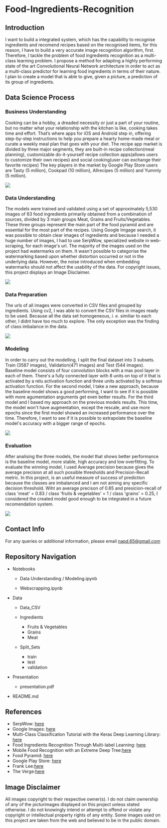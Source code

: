 # Food-Ingredients-Recognition
   


## Introduction

I want to build a integrated system, which has the capability to recognise ingredients and recomend recipes based on the recognised items, for this reason, I have to build a very accurate image recognition algorithm, first.
Therefore, I tackle the problem of food ingredients recognition as a multi-class learning problem. I propose a method for adapting a highly performing state of the art Convolutional Neural Network architecture in order to act as a multi-class predictor for learning food ingredients in terms of their nature.
I plan to create a model that is able to give, given a picture, a prediction of its group of ingredients.


## Data Science Process


### Business Understanding

Cooking can be a hobby, a dreaded necessity or just a part of your routine, but no matter what your relationship with the kitchen is like, cooking takes time and effort. That’s where apps for iOS and Android step in, offering step-by-step instructions to help you prepare a hearty home-made meal or curate a weekly meal plan that goes with your diet.
The recipe app market is divided by three major segments, they are built-in recipe collection(meal planning), customizable do-it-yourself recipe collection apps(allows users to customize their own recipes) and social cooking(user can exchange their favorite recipes)
The key players in the market by Google Play Store users are Tasty (5 million), Cookpad (10 million), Allrecipes (5 million) and Yummly (5 million).



![](./Data/images/frank_case_study.png)

   
   
### Data Understanding

The models were trained and validated using a set of approximately 5,530 images of 63 food ingredients primarily obtained from a combination of sources, divided by 3 main groups Meat, Grains and Fruits/Vegetables.
These three groups represent the main part of the food pyramid and are essential for the most part of the recipes.
Using Google Imgage search, it was possible to obtain clear images of ingredients and because I needed a huge number of images, I had to use SerpWow, specialized website in web-scraping, for each image's url.
The majority of the images used on the project had watermarks on them. It wasn't possible to categorise the watermarking based upon whether distortion occurred or not in the underlying data. However, the noise introduced when embedding watermarks should not affect the usability of the data.
For copyright issues, this project displays an Image Disclaimer.

![](./Data/images/screen.png)


### Data Preparation

The urls of all images were converted in CSV files and grouped by ingredients. Using cv2, I was able to convert the CSV files in images ready to be used.
Because all the data set homogeneous, *i. e.* similiar to each other, I didnt have too much to explore. The only exception was the finding of class imbalance in the data.


![](./Data/images/d_preparation.png)



### Modeling

In order to carry out the modelling, I split the final dataset into 3 subsets. Train (3587 images), Validation(471 images) and Test (544 images).
Baseline model consists of four convolution blocks with a max pool layer in each of them. There's a fully connected layer with 8 units on top of it that is activated by a relu activation function and three units activated by a softmax activation function.
For the second model, I take a new approach, because the baseline model shows a good performing, I want to see if it is possible with more agumentation arguments get even better results.
For the third model and I based my approach on the previous models results. This time, the model won't have augmentation, except the rescale, and use more epochs since the first model showed an increased performance over the time. Therefore, I want to see if it is possible to extrapolate the baseline model's accuracy with a bigger range of epochs.


![](./Data/images/train_accuracy_loss.png)



### Evaluation

After analising the three models, the model that shows better performance is the baseline model, more stable, high accuracy and low overfitting.
To evaluate the winning model, I used Average precision because gives the average precision at all such possible thresholds and Precision-Recall metric. In this project, is an useful measure of success of prediction because the classes are imbalanced and I am not aiming any specific decision threshold.
Wiht an average precison of 0.65 and presicion-recall of class 'meat' = 0.83 / class 'fruits & vegetables' = 1 / class 'grains' = 0.25, I considered the created model good enough  to be integrated in a future recomendation system.


![](./Data/images/avg_precision.png)



## Contact Info

For any queries or additional information, please email napd.65@gmail.com


## Repository Navigation

   * Notebooks
   
     * Data Understanding / Modeling.ipynb

     * Webscrapping.ipynb

   * Data
     
     * Data_CSV

     * Ingredients
       
       * Fruits & Vegetables
       * Grains
       * Meat

     * Split_Sets
       
       * train
       * test
       * validation

   
   * Presentation
   
     * presentation.pdf
   
   * README.md
   
   
## References

-  SerpWow: [here](https://serpwow.com/)
-  Google Images: [here](https://www.google.com/imghp?hl=en)
-  Multi-Class Classification Tutorial with the Keras Deep Learning Library: [here](https://machinelearningmastery.com/multi-class-classification-tutorial-keras-deep-learning-library/)
-  Food Ingredients Recognition Through Multi-label Learning: [here](https://link.springer.com/chapter/10.1007/978-3-319-70742-6_37)
-  Mobile Food Recognition with an Extreme Deep Tree:[here](https://dl.acm.org/doi/10.1145/2967413.2967428)
-  Food Pyramid: [here](https://www.safefood.eu/Healthy-Eating/The-Food-Pyramid-and-The-Eatwell-Guide/The-Food-Pyramid.aspx)
-  Google Play Store: [here](https://play.google.com/store?hl=en)
-  Frank Lee:[here](https://www.thefrankdesigns.com/sidechef-case-study/)
-  The Verge:[here](https://www.theverge.com/2017/8/18/16162108/google-research-algorithm-watermark-removal-photo-protection)

## Image Disclaimer

All images copyright to their respective owner(s). I do not claim ownership of any of the picturimages displayed on this project unless stated otherwise. I do not knowingly intend or attempt to offend or violate any copyright or intellectual property rights of any entity. Some images used on this project are taken from the web and believed to be in the public domain.